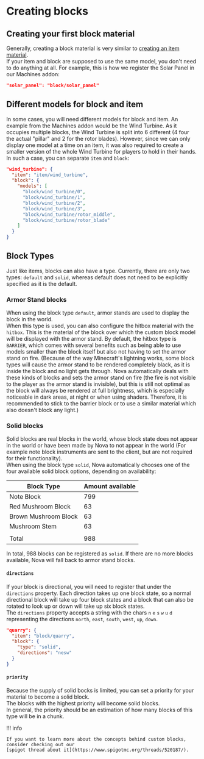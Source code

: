 # Creating blocks

## Creating your first block material

Generally, creating a block material is very similar to [creating an item material](creating-items.md).  
If your item and block are supposed to use the same model, you don't need to do anything at all.
For example, this is how we register the Solar Panel in our Machines addon:

```json
"solar_panel": "block/solar_panel"
```

## Different models for block and item

In some cases, you will need different models for block and item. An example from the Machines addon would be the
Wind Turbine. As it occupies multiple blocks, the Wind Turbine is split into 6 different (4 four the actual "pillar"
and 2 for the rotor blades). However, since we can only display one model at a time on an item, it was also required to
create a smaller version of the whole Wind Turbine for players to hold in their hands.  
In such a case, you can separate `item` and `block`:

```json
"wind_turbine": {
  "item": "item/wind_turbine",
  "block": {
    "models": [
      "block/wind_turbine/0",
      "block/wind_turbine/1",
      "block/wind_turbine/2",
      "block/wind_turbine/3",
      "block/wind_turbine/rotor_middle",
      "block/wind_turbine/rotor_blade"
    ]
  }
}
```

## Block Types

Just like items, blocks can also have a type. Currently, there are only two types: `default` and `solid`, whereas default
does not need to be explicitly specified as it is the default.  

### Armor Stand blocks

When using the block type `default`, armor stands are used to display the block in the world.  
When this type is used, you can also configure the hitbox material with the `hitbox`. This is the material of the block
over which the custom block model will be displayed with the armor stand. By default, the hitbox type is `BARRIER`, which
comes with several benefits such as being able to use models smaller than the block itself but also not having to set
the armor stand on fire. (Because of the way Minecraft's lightning works, some block types will cause the armor stand
to be rendered completely black, as it is inside the block and no light gets through. Nova automatically deals with these
kinds of blocks and sets the armor stand on fire (the fire is not visible to the player as the armor stand is invisible),
but this is still not optimal as the block will always be rendered at full brightness, which is especially noticeable
in dark areas, at night or when using shaders. Therefore, it is recommended to stick to the barrier block or to use a
similar material which also doesn't block any light.)

### Solid blocks

Solid blocks are real blocks in the world, whose block state does not appear in the world or have been made by Nova to
not appear in the world (For example note block instruments are sent to the client, but are not required for their
functionality).  
When using the block type `solid`, Nova automatically chooses one of the four available solid block options, depending
on availability:  

| Block Type           | Amount available |
|----------------------|------------------|
| Note Block           | 799              |
| Red Mushroom Block   | 63               |
| Brown Mushroom Block | 63               |
| Mushroom Stem        | 63               |
|                      |                  |
| Total                | 988              |

In total, 988 blocks can be registered as `solid`. If there are no more blocks available, Nova will fall back to armor
stand blocks.

#### `directions`

If your block is directional, you will need to register that under the `directions` property. Each direction takes up
one block state, so a normal directional block will take up four block states and a block that can also be rotated to look
up or down will take up six block states.  
The `directions` property accepts a string with the chars `n` `e` `s` `w` `u` `d` representing the directions `north`,
`east`, `south`, `west`, `up`, `down`.  
```json title="North, East, South, West Directional Block"
"quarry": {
  "item": "block/quarry",
  "block": {
    "type": "solid",
    "directions": "nesw"
  }
}
```

#### `priority`

Because the supply of solid bocks is limited, you can set a priority for your material to become a solid block.  
The blocks with the highest priority will become solid blocks.  
In general, the priority should be an estimation of how many blocks of this type will be in a chunk.

!!! info

    If you want to learn more about the concepts behind custom blocks, consider checking out our
    [spigot thread about it](https://www.spigotmc.org/threads/520187/).